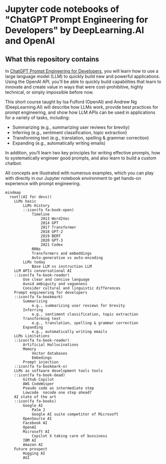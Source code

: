 # Jupyter code notebooks of "ChatGPT Prompt Engineering for Developers" by DeepLearning.AI and OpenAI

## What this repository contains

In [ChatGPT Prompt Engineering for Developers](https://www.deeplearning.ai/short-courses/chatgpt-prompt-engineering-for-developers/),
you will learn how to use a large language model (LLM) to quickly build new and powerful applications. Using the OpenAI
API, you’ll be able to quickly build capabilities that learn to innovate and create value in ways that were
cost-prohibitive, highly technical, or simply impossible before now.

This short course taught by Isa Fulford (OpenAI) and Andrew Ng (DeepLearning.AI) will describe how LLMs work, provide
best practices for prompt engineering, and show how LLM APIs can be used in applications for a variety of tasks,
including:

- Summarizing (e.g., summarizing user reviews for brevity)
- Inferring (e.g., sentiment classification, topic extraction)
- Transforming text (e.g., translation, spelling & grammar correction)
- Expanding (e.g., automatically writing emails)

In addition, you’ll learn two key principles for writing effective prompts, how to systematically engineer good prompts,
and also learn to build a custom chatbot.

All concepts are illustrated with numerous examples, which you can play with directly in our Jupyter notebook
environment to get hands-on experience with prompt engineering.

```mermaid
mindmap
  root((AI for devs))
    LLMs basic
        LLMs History
        ::icon(fa fa-book-open)
            Timeline
                2013 Word2Vec
                2014 GPT
                2017 Transformer
                2018 GPT-2
                2019 BERT
                2020 GPT-3
                2021 Codex
            RRNs
            Transformers and embeddings
            Auto-generative vs auto-encoding
        LLMs today
            Base LLM vs instruction LLM
    LLM APIs conversational AI
    ::icon(fa fa-book-reader)
        Use clear and concise language
        Avoid ambiguity and vagueness
        Consider cultural and linguistic differences
    Prompt engineering for developers
    ::icon(fa fa-bookmark)
        Summarizing
            e.g., summarizing user reviews for brevity
        Inferring
            e.g., sentiment classification, topic extraction
        Transforming text
            e.g., translation, spelling & grammar correction
        Expanding
            e.g., automatically writing emails
    LLMs Limitations
    ::icon(fa fa-book-reader)
        Artificial Hallucinations
        Memory
            Vector databases
            Embedings
        Prompt injection
    ::icon(fa fa-bookmark-o)
    LLMs as software development tools tools
    ::icon(fa fa-book-dead)
        Github Copilot
        AWS CodeWisper
        Pseudo code as intermediate step
        Lowcode  nocode one step ahead?
    AI state of the art
    ::icon(fa fa-books)
        Google AI
            Palm 2
            Google AI suite competitor of Microsoft
        OpenSource AI
        Facebook AI
        OpenAI
        Microsoft AI
            Copilot X taking care of bussiness
        IBM AI
        Amazon AI
    Future prospect
        Hugging AI
        AGI
```

